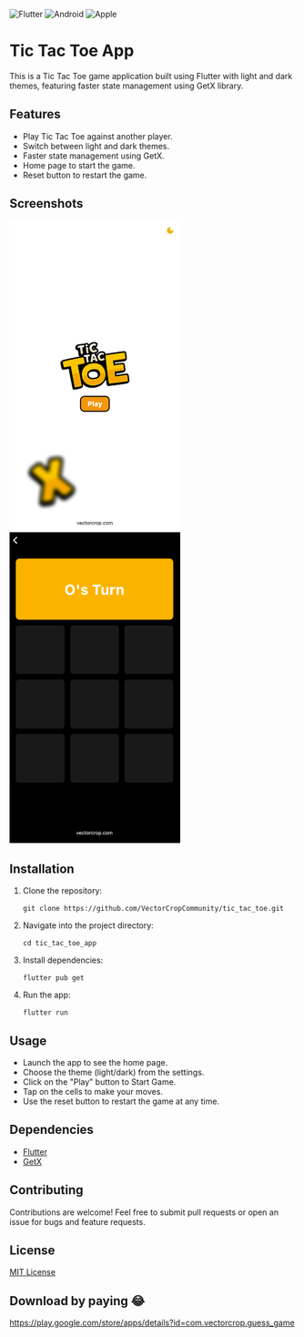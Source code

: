 ![Flutter](https://img.shields.io/badge/Flutter-%2302569B.svg?style=for-the-badge&logo=Flutter&logoColor=white) ![Android](https://img.shields.io/badge/Android-3DDC84?style=for-the-badge&logo=android&logoColor=white) ![Apple](https://img.shields.io/badge/Apple-%23000000.svg?style=for-the-badge&logo=apple&logoColor=white) 

# Tic Tac Toe App

This is a Tic Tac Toe game application built using Flutter with light and dark themes, featuring faster state management using GetX library.

## Features

- Play Tic Tac Toe against another player.
- Switch between light and dark themes.
- Faster state management using GetX.
- Home page to start the game.
- Reset button to restart the game.

## Screenshots

<img src="screenshots/screenshot1.png" width="300"> <img src="screenshots/screenshot2.png" width="300">


## Installation

1. Clone the repository:

   ```
   git clone https://github.com/VectorCropCommunity/tic_tac_toe.git
   ```

2. Navigate into the project directory:

   ```
   cd tic_tac_toe_app
   ```

3. Install dependencies:

   ```
   flutter pub get
   ```

4. Run the app:

   ```
   flutter run
   ```

## Usage

- Launch the app to see the home page.
- Choose the theme (light/dark) from the settings.
- Click on the "Play" button to Start Game.
- Tap on the cells to make your moves.
- Use the reset button to restart the game at any time.

## Dependencies

- [Flutter](https://flutter.dev/)
- [GetX](https://pub.dev/packages/get)

## Contributing

Contributions are welcome! Feel free to submit pull requests or open an issue for bugs and feature requests.

## License

[MIT License](LICENSE)

## Download by paying 😂

https://play.google.com/store/apps/details?id=com.vectorcrop.guess_game
